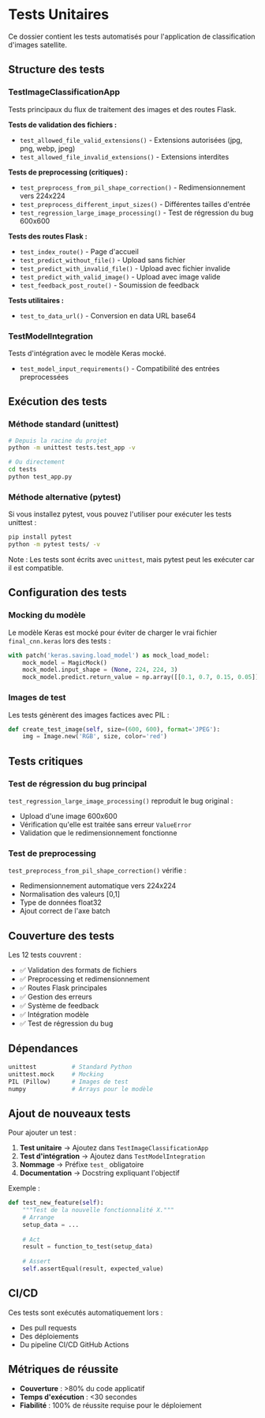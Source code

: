 # Tests Unitaires

Ce dossier contient les tests automatisés pour l'application de classification d'images satellite.

## Structure des tests

### TestImageClassificationApp
Tests principaux du flux de traitement des images et des routes Flask.

**Tests de validation des fichiers :**
- `test_allowed_file_valid_extensions()` - Extensions autorisées (jpg, png, webp, jpeg)
- `test_allowed_file_invalid_extensions()` - Extensions interdites

**Tests de preprocessing (critiques) :**
- `test_preprocess_from_pil_shape_correction()` - Redimensionnement vers 224x224
- `test_preprocess_different_input_sizes()` - Différentes tailles d'entrée
- `test_regression_large_image_processing()` - Test de régression du bug 600x600

**Tests des routes Flask :**
- `test_index_route()` - Page d'accueil
- `test_predict_without_file()` - Upload sans fichier
- `test_predict_with_invalid_file()` - Upload avec fichier invalide  
- `test_predict_with_valid_image()` - Upload avec image valide
- `test_feedback_post_route()` - Soumission de feedback

**Tests utilitaires :**
- `test_to_data_url()` - Conversion en data URL base64

### TestModelIntegration
Tests d'intégration avec le modèle Keras mocké.

- `test_model_input_requirements()` - Compatibilité des entrées preprocessées

## Exécution des tests

### Méthode standard (unittest)
```bash
# Depuis la racine du projet
python -m unittest tests.test_app -v

# Ou directement
cd tests
python test_app.py
```

### Méthode alternative (pytest)
Si vous installez pytest, vous pouvez l'utiliser pour exécuter les tests unittest :
```bash
pip install pytest
python -m pytest tests/ -v
```

Note : Les tests sont écrits avec `unittest`, mais pytest peut les exécuter car il est compatible.

## Configuration des tests

### Mocking du modèle
Le modèle Keras est mocké pour éviter de charger le vrai fichier `final_cnn.keras` lors des tests :

```python
with patch('keras.saving.load_model') as mock_load_model:
    mock_model = MagicMock()
    mock_model.input_shape = (None, 224, 224, 3)
    mock_model.predict.return_value = np.array([[0.1, 0.7, 0.15, 0.05]])
```

### Images de test
Les tests génèrent des images factices avec PIL :
```python
def create_test_image(self, size=(600, 600), format='JPEG'):
    img = Image.new('RGB', size, color='red')
```

## Tests critiques

### Test de régression du bug principal
`test_regression_large_image_processing()` reproduit le bug original :
- Upload d'une image 600x600
- Vérification qu'elle est traitée sans erreur `ValueError`
- Validation que le redimensionnement fonctionne

### Test de preprocessing
`test_preprocess_from_pil_shape_correction()` vérifie :
- Redimensionnement automatique vers 224x224
- Normalisation des valeurs [0,1]
- Type de données float32
- Ajout correct de l'axe batch

## Couverture des tests

Les 12 tests couvrent :
- ✅ Validation des formats de fichiers
- ✅ Preprocessing et redimensionnement 
- ✅ Routes Flask principales
- ✅ Gestion des erreurs
- ✅ Système de feedback
- ✅ Intégration modèle
- ✅ Test de régression du bug

## Dépendances

```python
unittest          # Standard Python
unittest.mock     # Mocking 
PIL (Pillow)      # Images de test
numpy             # Arrays pour le modèle
```

## Ajout de nouveaux tests

Pour ajouter un test :

1. **Test unitaire** → Ajoutez dans `TestImageClassificationApp`
2. **Test d'intégration** → Ajoutez dans `TestModelIntegration`  
3. **Nommage** → Préfixe `test_` obligatoire
4. **Documentation** → Docstring expliquant l'objectif

Exemple :
```python
def test_new_feature(self):
    """Test de la nouvelle fonctionnalité X."""
    # Arrange
    setup_data = ...
    
    # Act  
    result = function_to_test(setup_data)
    
    # Assert
    self.assertEqual(result, expected_value)
```

## CI/CD

Ces tests sont exécutés automatiquement lors :
- Des pull requests
- Des déploiements
- Du pipeline CI/CD GitHub Actions

## Métriques de réussite

- **Couverture** : >80% du code applicatif
- **Temps d'exécution** : <30 secondes
- **Fiabilité** : 100% de réussite requise pour le déploiement